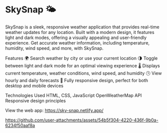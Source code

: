 # SkySnap 🌤️

SkySnap is a sleek, responsive weather application that provides real-time weather updates for any location. Built with a modern design, it features light and dark modes, offering a visually appealing and user-friendly experience. Get accurate weather information, including temperature, humidity, wind speed, and more, with SkySnap.

Features
🌍 Search weather by city or use your current location
🌗 Toggle between light and dark mode for an optimal viewing experience
🌡️ Displays current temperature, weather conditions, wind speed, and humidity
🕒 View hourly and daily forecasts
📱 Fully responsive design, perfect for both desktop and mobile devices

Technologies Used
HTML, CSS, JavaScript
OpenWeatherMap API
Responsive design principles

View the web app: https://sky-snap.netlify.app/

https://github.com/user-attachments/assets/54b5f304-4220-436f-9b0a-6234f50aaf8a



